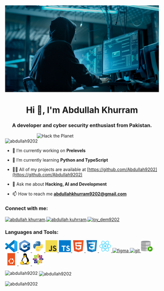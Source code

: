 ![logo](https://github.com/Abdullah9202/Abdullah9202/blob/main/Banner.jpg)
<h1 align="center">Hi 👋, I'm Abdullah Khurram</h1>
<h3 align="center">A developer and cyber security enthusiast from Pakistan.</h3>

<img align="right" alt="Hack the Planet" width="400" src="https://giffiles.alphacoders.com/174/1744.gif">

<p align="left"> <img src="https://komarev.com/ghpvc/?username=abdullah9202&label=Profile%20views&color=0e75b6&style=flat" alt="abdullah9202" /> </p>

- 🔭 I’m currently working on **Prelevels**

- 🌱 I’m currently learning **Python and TypeScript**

- 👨‍💻 All of my projects are available at [https://github.com/Abdullah9202](https://github.com/Abdullah9202)

- 💬 Ask me about **Hacking, AI and Development**

- 📫 How to reach me **abdullahkhurram9202@gmail.com**

<h3 align="left">Connect with me:</h3>
<p align="left">
  <a href="https://www.linkedin.com/in/abdullah-khurram-b08538335/" target="blank">
    <img align="center" src="https://raw.githubusercontent.com/rahuldkjain/github-profile-readme-generator/master/src/images/icons/Social/linked-in-alt.svg" alt="abdullah khurram" height="30" width="40" />
  </a>
  <a href="https://fb.com/abdullah kuhrram" target="blank">
    <img align="center" src="https://raw.githubusercontent.com/rahuldkjain/github-profile-readme-generator/master/src/images/icons/Social/facebook.svg" alt="abdullah kuhrram" height="30" width="40" />
  </a>
  <a href="https://instagram.com/loy_dem9202" target="blank">
    <img align="center" src="https://raw.githubusercontent.com/rahuldkjain/github-profile-readme-generator/master/src/images/icons/Social/instagram.svg" alt="loy_dem9202" height="30" width="40" />
  </a>
</p>

<h3 align="left">Languages and Tools:</h3>
<p align="left">
  <a href="https://code.visualstudio.com/" target="_blank" rel="noopener"> 
    <img src="https://raw.githubusercontent.com/devicons/devicon/master/icons/vscode/vscode-original.svg" alt="VS Code" width="40" height="40"/> 
  </a> 
  <a href="https://www.w3schools.com/cpp/" target="_blank" rel="noopener"> 
    <img src="https://raw.githubusercontent.com/devicons/devicon/master/icons/cplusplus/cplusplus-original.svg" alt="cplusplus" width="40" height="40"/> 
  </a> 
  <a href="https://www.python.org" target="_blank" rel="noopener"> 
    <img src="https://raw.githubusercontent.com/devicons/devicon/master/icons/python/python-original.svg" alt="python" width="40" height="40"/> 
  </a>
  <a href="https://www.w3schools.com/js/DEFAULT.asp" target="_blank" rel="noopener"> 
    <img src="https://raw.githubusercontent.com/devicons/devicon/master/icons/javascript/javascript-original.svg" alt="javascript" width="40" height="40"/> 
  </a>
  <a href="https://www.w3schools.com/js/DEFAULT.asp" target="_blank" rel="noopener"> 
    <img src="https://raw.githubusercontent.com/devicons/devicon/master/icons/typescript/typescript-original.svg" alt="typescript" width="40" height="40"/> 
  </a>
  <a href="https://www.w3schools.com/html/html_intro.asp" target="_blank" rel="noopener"> 
    <img src="https://github.com/devicons/devicon/blob/master/icons/html5/html5-original.svg" alt="html5" width="40" height="40"/> 
  </a>
  <a href="https://www.w3schools.com/css/default.asp" target="_blank" rel="noopener"> 
    <img src="https://github.com/devicons/devicon/blob/master/icons/css3/css3-original.svg" alt="css" width="40" height="40"/> 
  </a>
  <a href="https://www.w3schools.com/REACT/DEFAULT.ASP" target="_blank" rel="noopener"> 
    <img src="https://github.com/devicons/devicon/blob/master/icons/react/react-original.svg" alt="react" width="40" height="40"/> 
  </a>
  <a href="https://www.figma.com/" target="_blank" rel="noopener"> 
    <img src="https://www.vectorlogo.zone/logos/figma/figma-icon.svg" alt="figma" width="40" height="40"/> 
  </a> 
  <a href="https://git-scm.com/" target="_blank" rel="noopener"> 
    <img src="https://www.vectorlogo.zone/logos/git-scm/git-scm-icon.svg" alt="git" width="40" height="40"/> 
  </a> 
  <a href="https://www.w3schools.com/sql/" target="_blank" rel="noopener"> 
    <img src="https://github.com/devicons/devicon/blob/master/icons/sqldeveloper/sqldeveloper-original.svg" alt="sql" width="40" height="40"/> 
  </a>
  <a href="https://ubuntu.com/" target="_blank" rel="noopener"> 
    <img src="https://raw.githubusercontent.com/devicons/devicon/master/icons/ubuntu/ubuntu-original.svg" alt="ubuntu" width="40" height="40"/> 
  </a> 
  <a href="https://linux.org/" target="_blank" rel="noopener"> 
    <img src="https://raw.githubusercontent.com/devicons/devicon/master/icons/linux/linux-original.svg" alt="linux" width="40" height="40"/> 
  </a> 
  <a href="https://www.centos.org/" target="_blank" rel="noopener"> 
    <img src="https://raw.githubusercontent.com/devicons/devicon/master/icons/centos/centos-original.svg" alt="centos" width="40" height="40"/> 
  </a> 
</p>

<p>
  <img align="left" src="https://github-readme-stats.vercel.app/api/top-langs?username=abdullah9202&show_icons=true&locale=en&layout=compact" alt="abdullah9202" />
</p>

<p>&nbsp;<img align="center" src="https://github-readme-stats.vercel.app/api?username=abdullah9202&show_icons=true&locale=en" alt="abdullah9202" /></p>

<p>
  <img align="center" src="https://github-readme-streak-stats.herokuapp.com/?user=abdullah9202&" alt="abdullah9202" />
</p>
